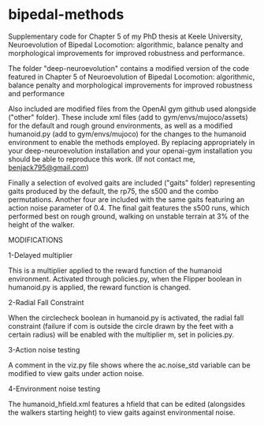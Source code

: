 # bipedal-methods
Supplementary code for Chapter 5 of my PhD thesis at Keele University, Neuroevolution of Bipedal Locomotion: algorithmic, balance penalty and morphological improvements for improved robustness and performance.

The folder "deep-neuroevolution" contains a modified version of the code featured in Chapter 5 of Neuroevolution of Bipedal Locomotion: algorithmic, balance penalty and morphological improvements for improved robustness and performance

Also included are modified files from the OpenAI gym github used alongside ("other" folder). These include xml files (add to gym/envs/mujoco/assets) for the default and rough ground environments, as well as a modified humanoid.py (add to gym/envs/mujoco) for the changes to the humanoid environment to enable the methods employed. By replacing appropriately in your deep-neuroevolution installation and your openai-gym installation you should be able to reproduce this work. (If not contact me, benjack795@gmail.com)

Finally a selection of evolved gaits are included ("gaits" folder) representing gaits produced by the default, the rp75, the s500 and the combo permutations. Another four are included with the same gaits featuring an action noise parameter of 0.4. The final gait features the s500 runs, which performed best on rough ground, walking on unstable terrain at 3% of the height of the walker. 

MODIFICATIONS

1-Delayed multiplier

This is a multiplier applied to the reward function of the humanoid environment. Activated through policies.py, when the Flipper boolean in humanoid.py is applied, the reward function is changed.

2-Radial Fall Constraint

When the circlecheck boolean in humanoid.py is activated, the radial fall constraint (failure if com is outside the circle drawn by the feet with a certain radius) will be enabled with the multiplier m, set in policies.py.

3-Action noise testing

A comment in the viz.py file shows where the ac.noise_std variable can be modified to view gaits under action noise.

4-Environment noise testing

The humanoid_hfield.xml features a hfield that can be edited (alongsides the walkers starting height) to view gaits against environmental noise.


